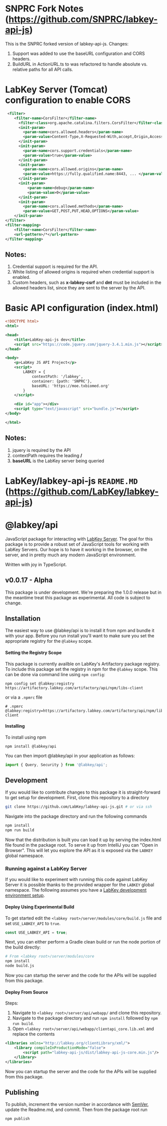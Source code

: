 # SNPRC Fork Notes (https://github.com/SNPRC/labkey-api-js)

This is the SNPRC forked version of labkey-api-js. Changes:
1. Support was added to use the baseURL configuration and CORS headers. 
2. BuildURL in ActionURL.ts to was refactored to handle absolute vs. relative paths for all API calls. 

# LabKey Server (Tomcat) configuration to enable CORS

```xml
 <filter>
    <filter-name>CorsFilter</filter-name>
      <filter-class>org.apache.catalina.filters.CorsFilter</filter-class>
	  <init-param>
	    <param-name>cors.allowed.headers</param-name>
		<param-value>Content-Type,X-Requested-With,accept,Origin,Access-Control-RequestMethod,Access-Control-Request-Headers,Authorization,dsName,x-labkey-csrf,dnt</param-value>
	  </init-param>
	  <init-param>
		<param-name>cors.support.credentials</param-name>
		<param-value>true</param-value>
	  </init-param>
	  <init-param>
        <param-name>cors.allowed.origins</param-name>
        <param-value>https://fully.qualified.name:8443, ... </param-value>
      </init-param>
	  <init-param>
          <param-name>debug</param-name>
          <param-value>0</param-value>
      </init-param>
	  <init-param>
        <param-name>cors.allowed.methods</param-name>
        <param-value>GET,POST,PUT,HEAD,OPTIONS</param-value>
    </init-param>
</filter>
<filter-mapping>
    <filter-name>CorsFilter</filter-name>
    <url-pattern>/*</url-pattern>
</filter-mapping>

```
## Notes:
1. Credential support is required for the API.
2. White listing of allowed origins is required when credential support is enabled.
3. Custom headers, such as **x-labkey-csrf** and **dnt** must be included in the allowed headers list, since they are sent to the server by the API.

# Basic API configuration (index.html)

```xml
<!DOCTYPE html>
<html>

<head>
    <title>LabKey-api-js dev</title>
    <script src="https://code.jquery.com/jquery-3.4.1.min.js"></script>   
</head>

<body>
    <p>LabKey JS API Project</p>
    <script>
        LABKEY = {
            contextPath: '/labkey',
            container: {path: 'SNPRC'}, 
            baseURL: 'https://moe.txbiomed.org'
        }
    </script>

    <div id="app"></div>
    <script type="text/javascript" src="bundle.js"></script>
</body>

</html>
```
## Notes:
1. jquery is required by the API
2. contextPath requires the leading **/**
3. **baseURL** is the LabKey server being queried

#
# LabKey/labkey-api-js `README.MD` (https://github.com/LabKey/labkey-api-js)

# @labkey/api

JavaScript package for interacting with [LabKey Server](https://www.labkey.com/). The goal for this package is to provide a robust set of JavaScript tools for working with LabKey Servers. Our hope is to have it working in the browser, on the server, and in pretty much any modern JavaScript environment.

Written with joy in TypeScript.

## v0.0.17 - Alpha

This package is under development. We're preparing the 1.0.0 release but in the meantime treat this package as experimental. All code is subject to change.

## Installation

The easiest way to use @labkey/api is to install it from npm and bundle it with your app. Before you run install you'll want to make sure you set the appropriate registry for the `@labkey` scope.

#### Setting the Registry Scope

This package is currently availble on LabKey's Artifactory package registry. To include this package set the registry in npm for the `@labkey` scope. This can be done via command line using `npm config`:
```
npm config set @labkey:registry https://artifactory.labkey.com/artifactory/api/npm/libs-client
```
or via a `.npmrc` file
```
# .npmrc
@labkey:registry=https://artifactory.labkey.com/artifactory/api/npm/libs-client
```

#### Installing

To install using npm
```
npm install @labkey/api
```
You can then import @labkey/api in your application as follows:
```js
import { Query, Security } from '@labkey/api';
```

## Development

If you would like to contribute changes to this package it is straight-forward to get setup for development. First, clone this repository to a directory

```sh
git clone https://github.com/LabKey/labkey-api-js.git # or via ssh
```

Navigate into the package directory and run the following commands

```sh
npm install
npm run build
```

Now that the distribution is built you can load it up by serving the index.html file found in the package root. To serve it up from IntelliJ you can "Open in Browser". This will let you explore the API as it is exposed via the `LABKEY` global namespace.

### Running against a LabKey Server

If you would like to experiment with running this code against LabKey Server it is possible thanks to the provided wrapper for the `LABKEY` global namespace. The following assumes you have a [LabKey development environment setup](https://www.labkey.org/Documentation/wiki-page.view?name=devMachine).

#### Deploy Using Experimental Build

To get started edit the `<labkey root>/server/modules/core/build.js` file and set `USE_LABKEY_API` to `true`.

```js
const USE_LABKEY_API = true;
```

Next, you can either perform a Gradle clean build or run the node portion of the build directly:

```sh
# From <labkey root>/server/modules/core
npm install
node build.js
```

Now you can startup the server and the code for the APIs will be supplied from this package.

#### Deploy From Source

Steps:
1. Navigate to `<labkey root>/server/api/webapp/` and clone this repository.
2. Navigate to the package directory and run `npm install` followed by `npm run build`.
3. Open `<labkey root>/server/api/webapp/clientapi_core.lib.xml` and replace the contents

```xml
<libraries xmlns="http://labkey.org/clientLibrary/xml/">
    <library compileInProductionMode="false">
        <script path="labkey-api-js/dist/labkey-api-js-core.min.js"/>
    </library>
</libraries>
```

Now you can startup the server and the code for the APIs will be supplied from this package.

## Publishing

To publish, increment the version number in accordance with [SemVer](https://semver.org/), update the Readme.md, and commit. Then from the package root run

```sh
npm publish
```
